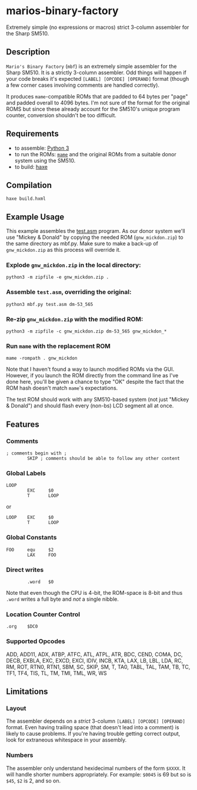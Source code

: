 # marios-binary-factory
Extremely simple (no expressions or macros) strict 3-column assembler for the Sharp SM510.

## Description

`Mario's Binary Factory` (`mbf`) is an extremely simple assembler for the Sharp SM510. It is a strictly 3-column assembler. Odd things will happen if your code breaks it's expected `[LABEL] [OPCODE] [OPERAND]` format (though a few corner cases involving comments are handled correctly).

It produces `mame`-compatible ROMs that are padded to 64 bytes per "page" and padded overall to 4096 bytes. I'm not sure of the format for the original ROMS but since these already account for the SM510's unique program counter, conversion shouldn't be too difficult.

## Requirements

* to assemble: [Python 3](https://www.python.org/)
* to run the ROMs: [`mame`](http://mamedev.org/) and the original ROMs from a suitable donor system using the SM510.
* to build: [haxe](https://haxe.org "Home - Haxe - The Cross-platform Toolkit")

## Compilation

```
haxe build.hxml
```

## Example Usage

This example assembles the [test.asm](https://github.com/trevorjay/marios-binary-factory/blob/master/test.asm) program. As our donor system we'll use "Mickey & Donald" by copying the needed ROM (`gnw_mickdon.zip`) to the same directory as mbf.py. Make sure to make a back-up of `gnw_mickdon.zip` as this process will override it.

### Explode `gnw_mickdon.zip` in the local directory:

```
python3 -m zipfile -e gnw_mickdon.zip .
```

### Assemble `test.asm`, overriding the original: 

```
python3 mbf.py test.asm dm-53_565
```

### Re-zip `gnw_mickdon.zip` with the modified ROM: 

```
python3 -m zipfile -c gnw_mickdon.zip dm-53_565 gnw_mickdon_*
```

### Run `mame` with the replacement ROM

```
mame -rompath . gnw_mickdon
```

Note that I haven't found a way to launch modified ROMs via the GUI. However, if you launch the ROM directly from the command line as I've done here, you'll be given a chance to type "OK" despite the fact that the ROM hash doesn't match `mame`'s expectations.

The test ROM should work with any SM510-based system (not just "Mickey & Donald") and should flash every (non-bs) LCD segment all at once.

## Features

### Comments

```
; comments begin with ;
        SKIP ; comments should be able to follow any other content
```

### Global Labels

```
LOOP
        EXC     $0
        T       LOOP
```

or

```
LOOP    EXC     $0
        T       LOOP
```

### Global Constants

```
FOO     equ     $2
        LAX     FOO
```

### Direct writes

```
        .word   $0
```

Note that even though the CPU is 4-bit, the ROM-space is 8-bit and thus `.word` writes a full byte and _not_ a single nibble.

### Location Counter Control

```
.org    $DC0
```

### Supported Opcodes

ADD, ADD11, ADX, ATBP, ATFC, ATL, ATPL, ATR, BDC, CEND, COMA, DC, DECB, EXBLA, EXC, EXCD, EXCI, IDIV, INCB, KTA, LAX, LB, LBL, LDA, RC, RM, ROT, RTN0, RTN1, SBM, SC, SKIP, SM, T, TA0, TABL, TAL, TAM, TB, TC, TF1, TF4, TIS, TL, TM, TMI, TML, WR, WS

## Limitations

### Layout

The assembler depends on a _strict_ 3-column `[LABEL] [OPCODE] [OPERAND]` format. Even having trailing space (that doesn't lead into a comment) is likely to cause problems. If you're having trouble getting correct output, look for extraneous whitespace in your assembly.

### Numbers

The assembler only understand hexidecimal numbers of the form `$XXXX`. It will handle shorter numbers appropriately. For example: `$0045` is 69 but so is `$45`, `$2` is 2, and so on.
